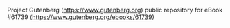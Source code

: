 Project Gutenberg (https://www.gutenberg.org) public repository for eBook #61739 (https://www.gutenberg.org/ebooks/61739)
